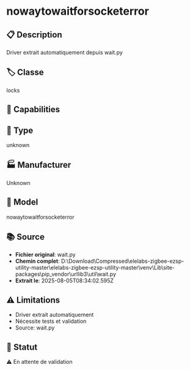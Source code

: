# nowaytowaitforsocketerror

## 📋 Description
Driver extrait automatiquement depuis wait.py

## 🏷️ Classe
locks

## 🔧 Capabilities


## 📡 Type
unknown

## 🏭 Manufacturer
Unknown

## 📱 Model
nowaytowaitforsocketerror

## 📚 Source
- **Fichier original**: wait.py
- **Chemin complet**: D:\Download\Compressed\elelabs-zigbee-ezsp-utility-master\elelabs-zigbee-ezsp-utility-master\venv\Lib\site-packages\pip\_vendor\urllib3\util\wait.py
- **Extrait le**: 2025-08-05T08:34:02.595Z

## ⚠️ Limitations
- Driver extrait automatiquement
- Nécessite tests et validation
- Source: wait.py

## 🚀 Statut
⚠️ En attente de validation
